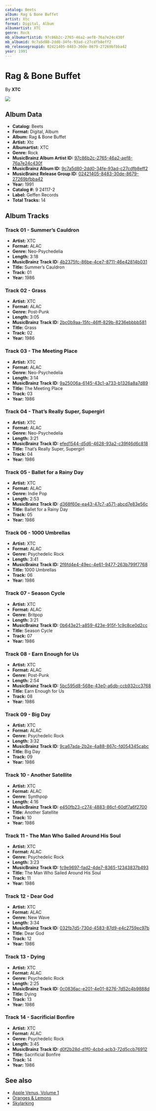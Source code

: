 ```yaml
---
catalog: Beets
album: Rag & Bone Buffet
artist: Xtc
format: Digital, Album
albumartist: XTC
genre: Rock
mb_albumartistid: 97c86b2c-2765-46a2-aef8-76a7e24c430f
mb_albumid: 9c7a5d80-2dd0-34fe-93ad-c27cdfb8eff2
mb_releasegroupid: 02421405-8483-30de-8679-27269bfbba42
year: 1991
---
```


# Rag & Bone Buffet

By **XTC**

![](../../assets/beetscovers/Xtc-Rag_and_Bone_Buffet.jpg)

## Album Data

- **Catalog:** Beets
- **Format:** Digital, Album
- **Album:** Rag & Bone Buffet
- **Artist:** Xtc
- **Albumartist:** XTC
- **Genre:** Rock
- **MusicBrainz Album Artist ID:** [97c86b2c-2765-46a2-aef8-76a7e24c430f](https://musicbrainz.org/artist/97c86b2c-2765-46a2-aef8-76a7e24c430f)
- **MusicBrainz Album ID:** [9c7a5d80-2dd0-34fe-93ad-c27cdfb8eff2](https://musicbrainz.org/release/9c7a5d80-2dd0-34fe-93ad-c27cdfb8eff2)
- **MusicBrainz Release Group ID:** [02421405-8483-30de-8679-27269bfbba42](https://musicbrainz.org/release-group/02421405-8483-30de-8679-27269bfbba42)
- **Year:** 1991
- **Catalog #:** 9 24117-2
- **Label:** Geffen Records
- **Total Tracks:** 14

## Album Tracks

### Track 01 - Summer’s Cauldron

- **Artist:** XTC
- **Format:** ALAC
- **Genre:** Neo-Psychedelia
- **Length:** 3:18
- **MusicBrainz Track ID:** [4b2375fc-86be-4ce7-8711-46e42814b031](https://musicbrainz.org/recording/4b2375fc-86be-4ce7-8711-46e42814b031)
- **Title:** Summer’s Cauldron
- **Track:** 01
- **Year:** 1986

### Track 02 - Grass

- **Artist:** XTC
- **Format:** ALAC
- **Genre:** Post-Punk
- **Length:** 3:05
- **MusicBrainz Track ID:** [2bc0b9aa-15fc-46ff-829b-8236ebbbb581](https://musicbrainz.org/recording/2bc0b9aa-15fc-46ff-829b-8236ebbbb581)
- **Title:** Grass
- **Track:** 02
- **Year:** 1986

### Track 03 - The Meeting Place

- **Artist:** XTC
- **Format:** ALAC
- **Genre:** Neo-Psychedelia
- **Length:** 3:14
- **MusicBrainz Track ID:** [9a25006a-6145-43c1-a733-b1326a8a7d89](https://musicbrainz.org/recording/9a25006a-6145-43c1-a733-b1326a8a7d89)
- **Title:** The Meeting Place
- **Track:** 03
- **Year:** 1986

### Track 04 - That’s Really Super, Supergirl

- **Artist:** XTC
- **Format:** ALAC
- **Genre:** Neo-Psychedelia
- **Length:** 3:21
- **MusicBrainz Track ID:** [efed1544-d5d6-4628-93a2-c39f46d6c818](https://musicbrainz.org/recording/efed1544-d5d6-4628-93a2-c39f46d6c818)
- **Title:** That’s Really Super, Supergirl
- **Track:** 04
- **Year:** 1986

### Track 05 - Ballet for a Rainy Day

- **Artist:** XTC
- **Format:** ALAC
- **Genre:** Indie Pop
- **Length:** 2:53
- **MusicBrainz Track ID:** [d368f60e-ea43-47c7-a571-abcd7e83e56c](https://musicbrainz.org/recording/d368f60e-ea43-47c7-a571-abcd7e83e56c)
- **Title:** Ballet for a Rainy Day
- **Track:** 05
- **Year:** 1986

### Track 06 - 1000 Umbrellas

- **Artist:** XTC
- **Format:** ALAC
- **Genre:** Psychedelic Rock
- **Length:** 3:41
- **MusicBrainz Track ID:** [2f6fd4e4-49ec-4e61-9477-263b799f7768](https://musicbrainz.org/recording/2f6fd4e4-49ec-4e61-9477-263b799f7768)
- **Title:** 1000 Umbrellas
- **Track:** 06
- **Year:** 1986

### Track 07 - Season Cycle

- **Artist:** XTC
- **Format:** ALAC
- **Genre:** Britpop
- **Length:** 3:21
- **MusicBrainz Track ID:** [0b643e21-a859-423e-915f-1c9c8ce0d2cc](https://musicbrainz.org/recording/0b643e21-a859-423e-915f-1c9c8ce0d2cc)
- **Title:** Season Cycle
- **Track:** 07
- **Year:** 1986

### Track 08 - Earn Enough for Us

- **Artist:** XTC
- **Format:** ALAC
- **Genre:** Post-Punk
- **Length:** 2:54
- **MusicBrainz Track ID:** [5bc595d8-568e-43e0-a6db-ccb932cc3768](https://musicbrainz.org/recording/5bc595d8-568e-43e0-a6db-ccb932cc3768)
- **Title:** Earn Enough for Us
- **Track:** 08
- **Year:** 1986

### Track 09 - Big Day

- **Artist:** XTC
- **Format:** ALAC
- **Genre:** Psychedelic Rock
- **Length:** 3:32
- **MusicBrainz Track ID:** [9ca67ada-2b2e-4a88-867c-fd054345cabc](https://musicbrainz.org/recording/9ca67ada-2b2e-4a88-867c-fd054345cabc)
- **Title:** Big Day
- **Track:** 09
- **Year:** 1986

### Track 10 - Another Satellite

- **Artist:** XTC
- **Format:** ALAC
- **Genre:** Synthpop
- **Length:** 4:16
- **MusicBrainz Track ID:** [e450fb23-c274-4883-86cf-60df7a6f2700](https://musicbrainz.org/recording/e450fb23-c274-4883-86cf-60df7a6f2700)
- **Title:** Another Satellite
- **Track:** 10
- **Year:** 1986

### Track 11 - The Man Who Sailed Around His Soul

- **Artist:** XTC
- **Format:** ALAC
- **Genre:** Psychedelic Rock
- **Length:** 3:23
- **MusicBrainz Track ID:** [fc9e9697-fad2-4de7-8365-12343837b493](https://musicbrainz.org/recording/fc9e9697-fad2-4de7-8365-12343837b493)
- **Title:** The Man Who Sailed Around His Soul
- **Track:** 11
- **Year:** 1986

### Track 12 - Dear God

- **Artist:** XTC
- **Format:** ALAC
- **Genre:** New Wave
- **Length:** 3:34
- **MusicBrainz Track ID:** [032fb7d5-730d-4583-87d9-e4c2759ec97b](https://musicbrainz.org/recording/032fb7d5-730d-4583-87d9-e4c2759ec97b)
- **Title:** Dear God
- **Track:** 12
- **Year:** 1986

### Track 13 - Dying

- **Artist:** XTC
- **Format:** ALAC
- **Genre:** Psychedelic Rock
- **Length:** 2:25
- **MusicBrainz Track ID:** [0c0836ac-e201-4e01-8276-7d52c4b9888d](https://musicbrainz.org/recording/0c0836ac-e201-4e01-8276-7d52c4b9888d)
- **Title:** Dying
- **Track:** 13
- **Year:** 1986

### Track 14 - Sacrificial Bonfire

- **Artist:** XTC
- **Format:** ALAC
- **Genre:** Psychedelic Rock
- **Length:** 3:45
- **MusicBrainz Track ID:** [d0f2b28d-d1f0-4cbd-acb3-72d5ccb76912](https://musicbrainz.org/recording/d0f2b28d-d1f0-4cbd-acb3-72d5ccb76912)
- **Title:** Sacrificial Bonfire
- **Track:** 14
- **Year:** 1986


## See also

- [Apple Venus, Volume 1](Apple_Venus__Volume_1.md)
- [Oranges & Lemons](Oranges_and_Lemons.md)
- [Skylarking](Skylarking.md)
